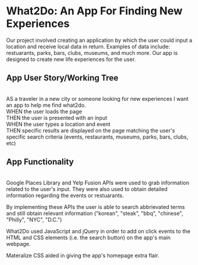 # What2Do: An App For Finding New Experiences

Our project involved creating an application by which the user could input a location and receive local data in return. Examples of data include: restuarants, parks, bars, clubs, museums, and much more. Our app is designed to create new life experiences for the user. 

## App User Story/Working Tree
<br>
AS a traveler in a new city or someone looking for new experiences I want an app to help me find what2do.
<br>
WHEN the user loads the page
<br>
THEN the user is presented with an input
<br>
WHEN the user types a location and event
<br>
THEN specific results are displayed on the page matching the user's specific search criteria (events, restaurants, museums, parks, bars, clubs, etc)

## App Functionality
<br>
Google Places Library and Yelp Fusion APIs were used to grab information related to the user's input. They were also used to obtain detailed information regarding the events or restuarants.

By implementing these APIs the user is able to search abbrievated terms and still obtain relevant information ("korean", "steak", "bbq", "chinese", "Philly", "NYC", "D.C.")

What2Do used JavaScript and jQuery in order to add on click events to the HTML and CSS elements (i.e. the search button) on the app's main webpage.

Materalize CSS aided in giving the app's homepage extra flair.
